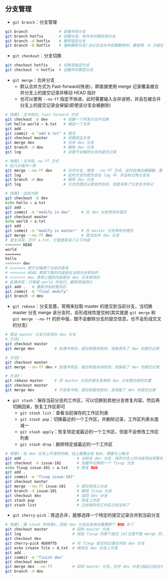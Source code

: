 ## 分支管理

+ `git branch`：分支管理
```sh
git branch              # 查看所有分支
git branch hotfix       # 创建分支，但并未切换到该分支
git branch -d hotfix    # 删除指定分支
git branch -D hotfix    # 强制删除分支(当分支没合并但要删除时，要使用 -D 才能强制删除)
```

+ `git checkout`：分支切换
```sh
git checkout hotfix     # 切换至指定分支
git checkout -b hotfix  # 创建并切换至分支
```

+ `git merge`：合并分支
  + 默认合并方式为 Fast-forward(快进)，即直接使用 merge 记录覆盖被合并分支上的提交记录并移动 HEAD 指针
  + 也可以使用 `--no-ff` 指定不快进，此时需要输入合并说明，并且在被合并分支上的提交记录会保留(即使该分支会被删除)
```sh
# 场景1：无冲突时，Fast-forward 方式
git checkout -b dev       # 创建一个开发分支并切换
cat hello world > b.txt   # 增加一个文件
git add .
git commit -m "add b.txt" # 提交
git checkout master       # 切换回主分支
git merge dev             # 合并 dev 分支
git branch -d dev         # 删除 dev 分支
git log                   # 这里不会看到分支的提交记录

# 场景2：无冲突，no-ff 方式
# 前几步操作一样
git merge --no-ff dev     # 合并分支，使用 --no-ff 方式，此时会弹出编辑器，要求输入合并说明
git log                   # 此时分支的提交会在 log 中，并且标记有分支名
git branch -d dev         # 删除 dev 分支
git log                   # 分支的提交记录依然存在，但是没有了分支名字标记

# 场景3：出现冲突
git checkout -b dev
echo hello > a.txt
git add .
git commit -m "modify in dev"     # 在 dev 分支修改并提交
git checkout master
echo world > a.txt
git add .
git commit -m "modify in master"  # 在 master 分支修改并提交
git merge --no-ff dev             # 尝试合并 dev 分支
# 发生冲突，打开 a.txt，它里面变成了以下内容
<<<<<<< HEAD
world
=======
hello
>>>>>>> dev
# ======= 用于分隔两个分支的差异
# <<<<<<< HEAD 表明下面的内容是在当前分支修改的
# >>>>>>> dev 表明上面的内容是在 dev 分支修改的
# 处理冲突：只保留 world 所在行，删除其他四行
git add .   # 重新添加到暂存区
git commit -m "final modify"
git branch -d dev
```

+ `git rebase`：分支变基，常用来拉取 master 的提交到当前分支，当切换 master 分支 merge 该分支时，会形成线性提交树(其实就是 `git merge` 和 `git merge --no-ff` 的折中版，既不会删除分支的提交信息，也不会形成交叉的分支)
```sh
# 假设 master 分支已经领先 dev 分支
# 方法1：
git checkout master
git merge dev         # 处理冲突后，提交树是线性的，但是丢失了 dev 的提交记录

# 方法2：
git checkout master
git merge --no-ff dev # 处理冲突后，提交树是非线性的，但保留了 dev 的提交记录

# 方法3：
git rebase master     # 将 master 分支的提交复制到 dev 分支提交前的位置
git checkout master
git merge dev         # 不会有冲突，提交树是线性的，且保留了 dev 的提交记录
```

+ `git stash`：保存当前分支的工作区，可以切换到其他分支修复内容，然后再切换回来，恢复工作区即可
  + `git stash list`：查看当前保存的工作区列表
  + `git stash pop`：切换最近的一个工作区，并删除记录，工作区列表长度减一
  + `git stash apply`：恢复特定或最近的一个工作区，但是不会修改工作区列表
  + `git stash drop`：删除特定或最近的一个工作区
```sh
# 场景1：在 dev 分支上开发的时候，线上报警出现 BUG，需要马上解决
git add .                       # 当前在 dev 分支，现将分支上的内容添加至暂存区
git checkout -b issue-101       # 创建并切换到一个 fixup 分支
echo fixup issue-101 > a.txt    # 修复 BUG
git add .
git commit -m "fixup issue-101"
git checkout master
git merge --no-ff issue-101     # 提交到线上分支
git branch -d issue-101         # 删除 fixup 分支
git checkout dev                # 返回 dev 分支
git stash pop                   # 恢复工作区
git stash list                  # 之前保存的工作区已经没有了
```

+ `git cherry-pick`：拣选合并，能够选择一个特定的提交记录合并到当前分支
```sh
# 场景1：接 stash 的场景1，回到 dev 分支后发现也需要那个 BUG 补丁
git checkout master           # 回到 master 分支
git log                       # 找到 fixup 的那个提交 id(注意不是 merge 的id)
git checkout dev
git cherry-pick 4b89ffb       # 将 fixup 提交的记录合并到 dev 分支
git echo create file > d.txt  # 继续在 dev 分支上开发
git add .
git commit -m "finish dev"
git checkout master
git merge dev --no-ff         # 回到 master 分支，合并 dev 分支(因此已经合并了 fixup，此时不会有冲突)
git branch -d dev
```